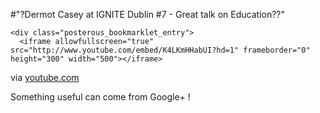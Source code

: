 #"?Dermot Casey at IGNITE Dublin #7 - Great talk on Education??"


    <div class="posterous_bookmarklet_entry">
      <iframe allowfullscreen="true" src="http://www.youtube.com/embed/K4LKmHHabUI?hd=1" frameborder="0" height="300" width="500"></iframe>

<div class="posterous_quote_citation">via <a href="http://www.youtube.com/watch?v=K4LKmHHabUI">youtube.com</a></div>
    <p>Something useful can come from Google+ !</p></div>
  